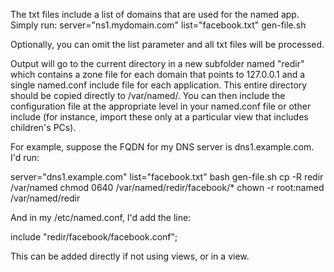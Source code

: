 The txt files include a list of domains that are used for the named app.
Simply run:
    server="ns1.mydomain.com" list="facebook.txt" gen-file.sh

Optionally, you can omit the list parameter and all txt files will be processed.

Output will go to the current directory in a new subfolder named "redir" which
contains a zone file for each domain that points to 127.0.0.1 and a single
named.conf include file for each application. This entire directory should be
copied directly to /var/named/. You can then include the configuration file at
the appropriate level in your named.conf file or other include (for instance,
import these only at a particular view that includes children's PCs).

For example, suppose the FQDN for my DNS server is dns1.example.com. I'd run:

server="dns1.example.com" list="facebook.txt" bash gen-file.sh
cp -R redir /var/named
chmod 0640 /var/named/redir/facebook/*
chown -r root:named /var/named/redir

And in my /etc/named.conf, I'd add the line:

include "redir/facebook/facebook.conf";

This can be added directly if not using views, or in a view.
